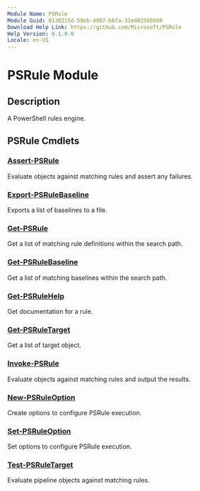 ```yaml
---
Module Name: PSRule
Module Guid: 0130215d-58eb-4887-b6fa-31ed02500569
Download Help Link: https://github.com/Microsoft/PSRule
Help Version: 0.1.0.0
Locale: en-US
---
```


# PSRule Module

## Description

A PowerShell rules engine.

## PSRule Cmdlets

### [Assert-PSRule](Assert-PSRule.md)

Evaluate objects against matching rules and assert any failures.

### [Export-PSRuleBaseline](Export-PSRuleBaseline.md)

Exports a list of baselines to a file.

### [Get-PSRule](Get-PSRule.md)

Get a list of matching rule definitions within the search path.

### [Get-PSRuleBaseline](Get-PSRuleBaseline.md)

Get a list of matching baselines within the search path.

### [Get-PSRuleHelp](Get-PSRuleHelp.md)

Get documentation for a rule.

### [Get-PSRuleTarget](Get-PSRuleTarget.md)

Get a list of target object.

### [Invoke-PSRule](Invoke-PSRule.md)

Evaluate objects against matching rules and output the results.

### [New-PSRuleOption](New-PSRuleOption.md)

Create options to configure PSRule execution.

### [Set-PSRuleOption](Set-PSRuleOption.md)

Set options to configure PSRule execution.

### [Test-PSRuleTarget](Test-PSRuleTarget.md)

Evaluate pipeline objects against matching rules.
